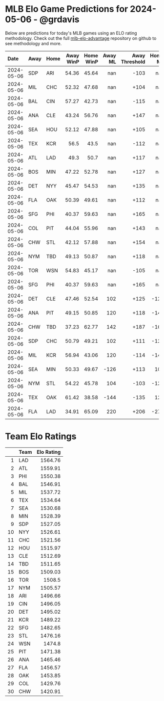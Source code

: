 # MLB Elo Game Predictions for 2024-05-06 - @grdavis
Below are predictions for today's MLB games using an ELO rating methodology. Check out the full [mlb-elo-advantage](https://github.com/grdavis/mlb-elo-advantage) repository on github to see methodology and more.

| Date       | Away   | Home   |   Away WinP |   Home WinP |   Away ML |   Away Threshold |   Home ML |   Home Threshold |
|:-----------|:-------|:-------|------------:|------------:|----------:|-----------------:|----------:|-----------------:|
| 2024-05-06 | SDP    | ARI    |       54.36 |       45.64 |       nan |             -103 |       nan |             +134 |
| 2024-05-06 | MIL    | CHC    |       52.32 |       47.68 |       nan |             +104 |       nan |             +124 |
| 2024-05-06 | BAL    | CIN    |       57.27 |       42.73 |       nan |             -115 |       nan |             +150 |
| 2024-05-06 | ANA    | CLE    |       43.24 |       56.76 |       nan |             +147 |       nan |             -113 |
| 2024-05-06 | SEA    | HOU    |       52.12 |       47.88 |       nan |             +105 |       nan |             +123 |
| 2024-05-06 | TEX    | KCR    |       56.5  |       43.5  |       nan |             -112 |       nan |             +146 |
| 2024-05-06 | ATL    | LAD    |       49.3  |       50.7  |       nan |             +117 |       nan |             +111 |
| 2024-05-06 | BOS    | MIN    |       47.22 |       52.78 |       nan |             +127 |       nan |             +103 |
| 2024-05-06 | DET    | NYY    |       45.47 |       54.53 |       nan |             +135 |       nan |             -104 |
| 2024-05-06 | FLA    | OAK    |       50.39 |       49.61 |       nan |             +112 |       nan |             +116 |
| 2024-05-06 | SFG    | PHI    |       40.37 |       59.63 |       nan |             +165 |       nan |             -126 |
| 2024-05-06 | COL    | PIT    |       44.04 |       55.96 |       nan |             +143 |       nan |             -110 |
| 2024-05-06 | CHW    | STL    |       42.12 |       57.88 |       nan |             +154 |       nan |             -118 |
| 2024-05-06 | NYM    | TBD    |       49.13 |       50.87 |       nan |             +118 |       nan |             +110 |
| 2024-05-06 | TOR    | WSN    |       54.83 |       45.17 |       nan |             -105 |       nan |             +137 |
| 2024-05-06 | SFG    | PHI    |       40.37 |       59.63 |       nan |             +165 |       nan |             -126 |
| 2024-05-06 | DET    | CLE    |       47.46 |       52.54 |       102 |             +125 |      -120 |             +104 |
| 2024-05-06 | ANA    | PIT    |       49.15 |       50.85 |       120 |             +118 |      -142 |             +110 |
| 2024-05-06 | CHW    | TBD    |       37.23 |       62.77 |       142 |             +187 |      -168 |             -142 |
| 2024-05-06 | SDP    | CHC    |       50.79 |       49.21 |       102 |             +111 |      -120 |             +117 |
| 2024-05-06 | MIL    | KCR    |       56.94 |       43.06 |       120 |             -114 |      -142 |             +148 |
| 2024-05-06 | SEA    | MIN    |       50.33 |       49.67 |      -126 |             +113 |       108 |             +115 |
| 2024-05-06 | NYM    | STL    |       54.22 |       45.78 |       104 |             -103 |      -122 |             +134 |
| 2024-05-06 | TEX    | OAK    |       61.42 |       38.58 |      -144 |             -135 |       122 |             +177 |
| 2024-05-06 | FLA    | LAD    |       34.91 |       65.09 |       220 |             +206 |      -270 |             -155 |

# Team Elo Ratings
|    | Team   |   Elo Rating |
|---:|:-------|-------------:|
|  1 | LAD    |      1564.76 |
|  2 | ATL    |      1559.91 |
|  3 | PHI    |      1550.38 |
|  4 | BAL    |      1546.91 |
|  5 | MIL    |      1537.72 |
|  6 | TEX    |      1534.64 |
|  7 | SEA    |      1530.68 |
|  8 | MIN    |      1528.39 |
|  9 | SDP    |      1527.05 |
| 10 | NYY    |      1526.61 |
| 11 | CHC    |      1521.56 |
| 12 | HOU    |      1515.97 |
| 13 | CLE    |      1512.69 |
| 14 | TBD    |      1511.65 |
| 15 | BOS    |      1509.03 |
| 16 | TOR    |      1508.5  |
| 17 | NYM    |      1505.57 |
| 18 | ARI    |      1496.66 |
| 19 | CIN    |      1496.05 |
| 20 | DET    |      1495.02 |
| 21 | KCR    |      1489.22 |
| 22 | SFG    |      1482.65 |
| 23 | STL    |      1476.16 |
| 24 | WSN    |      1474.8  |
| 25 | PIT    |      1471.38 |
| 26 | ANA    |      1465.46 |
| 27 | FLA    |      1456.57 |
| 28 | OAK    |      1453.85 |
| 29 | COL    |      1429.76 |
| 30 | CHW    |      1420.91 |